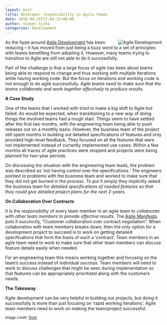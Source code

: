 ```yaml
---
layout: post
title: Developer responsibility in Agile teams
date: 2010-04-21T17:04:31+00:00
author: Vineet Sinha
categories: Development
---
```

<img style="float:right;" src="{{site.baseurl}}/assets/uploads/2010/04/posItNotes.jpg" alt="Agile Development" border="0" />As the hype around [Agile Development](http://en.wikipedia.org/wiki/Agile_software_development) has been reducing &#8211; it has moved from just being a buzz word to a set of principles with teams benefiting from adopting it. However, many teams trying to transition to Agile are still not able to do it successfully.

Part of the challenge is that a large focus of agile has been about teams being able to respond to change and thus working with multiple iterations while having working code. But the focus on iterations and working code is not enough to do agile successfully. _Agile teams need to make sure that the teams collaborate and work together effectively to produce results._

<!--more-->

**A Case Study**

One of the teams that I worked with tried to make a big shift to Agile but failed. As would be expected, when transitioning to a new way of doing things the involved teams had a rough start. Things seem to have settled after the first two months, with the engineering team being able to push releases out on a monthly basis. However, the business team of the project still spent months in building out detailed specifications of features and only provided high-level feedback. They focused on all the features that were not implemented instead of currently implemented use cases. Within a few months all traces of agile practices were stopped and projects were being planned for two-year periods.

On discussing the situation with the engineering team leads, the problem was described as &#8216;not having control over the specifications.&#8217; The engineers pointed to problems with the business team and worked to make sure that they did not get burned in the process. To put it simply they implicitly asked the business team for _detailed specifications of needed features so that they could give detailed project plans for the next 2-years_.

**On Collaboration Over Contracts**

It is the responsibility of every team member in an agile team to _collaborate with other team members to provide effective results_. The [Agile Manifesto](http://agilemanifesto.org/) puts it succinctly, &#8220;Customer collaboration over contract negotiation&#8221;. When collaboration with team members breaks down, then the only option for a development project to succeed is to work on getting detailed specifications that form the basis of such a &#8216;contract&#8217;. Team members in an agile team need to work to make sure that other team members can discuss feature details easily when needed.

For an engineering team this means working together and focusing on the team&#8217;s success instead of individual success. Team members will need to work to discuss challenges that might be seen during implementation so that features can be appropriately prioritized along with the customers needs.

**The Takeaway**

Agile development can be very helpful in building out projects, but doing it successfully is more than just focusing on &#8216;rapid working iterations&#8217;. Agile team members need to work on making the team/project successful.

<small>Image credit: <a href="http://www.flickr.com/photos/13289467@N00/4479701170/" target="_blank">flickr</a></small>

<div style="clear:both;">
  &nbsp;
</div>
